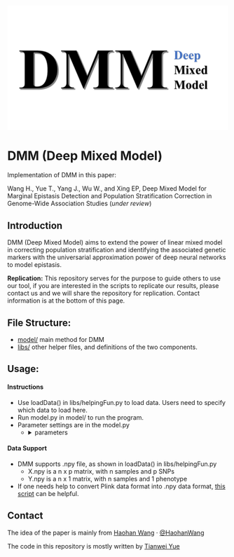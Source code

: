 ![DMM](DMM.PNG "Deep Mixed Model")

# DMM (Deep Mixed Model)

Implementation of DMM in this paper:

Wang H., Yue T., Yang J., Wu W., and Xing EP, Deep Mixed Model for Marginal Epistasis Detection and Population Stratification Correction in Genome-Wide Association Studies (_under review_) 

## Introduction

DMM (Deep Mixed Model) aims to extend the power of linear mixed model in correcting population stratification and identifying the associated genetic markers with the universarial approximation power of deep neural networks to model epistasis. 

<!--- ![Introduction](intro.PNG "Introduction") -->

**Replication:** This repository serves for the purpose to guide others to use our tool, if you are interested in the scripts to replicate our results, please contact us and we will share the repository for replication. Contact information is at the bottom of this page.

## File Structure:

* [model/](https://github.com/HaohanWang/DMM/tree/master/model) main method for DMM
* [libs/](https://github.com/HaohanWang/DMM/tree/master/libs) other helper files, and definitions of the two components. 

## Usage:

#### Instructions

*  Use loadData() in libs/helpingFun.py to load data. Users need to specify which data to load here. 
*  Run model.py in model/ to run the program. 
*  Parameter settings are in the model.py
      - <details><summary>parameters</summary>
        <p>
              
          - epochs for both CNN and LSTM
          - learning rates for both CNN and LSTM
          - batch size
          - hidden state size (we use a percentage to control the hidden state size)
          - dropout rate
        </p>
</details>


#### Data Support
* DMM supports .npy file, as shown in loadData() in libs/helpingFun.py
    - X.npy is a n x p matrix, with n samples and p SNPs
    - Y.npy is a n x 1 matrix, with n samples and 1 phenotype
* If one needs help to convert Plink data format into .npy data format, [this script](https://github.com/HaohanWang/CMM/blob/master/utility/dataLoader.py) can be helpful.  


## Contact
The idea of the paper is mainly from [Haohan Wang](http://www.cs.cmu.edu/~haohanw/)
&middot;
[@HaohanWang](https://twitter.com/HaohanWang)

The code in this repository is mostly written by [Tianwei Yue](https://github.com/ThitherShore)
